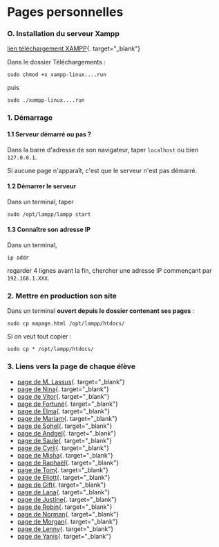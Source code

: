 # Pages personnelles

### O. Installation du serveur Xampp

[lien téléchargement XAMPP](https://sourceforge.net/projects/xampp/files/XAMPP%20Linux/8.1.17/xampp-linux-x64-8.1.17-0-installer.run/download){. target="_blank"}

Dans le dossier Téléchargements :

```sudo chmod +x xampp-linux....run``` 

puis 

```sudo ./xampp-linux....run``` 


### 1. Démarrage

#### 1.1 Serveur démarré ou pas ?

Dans la barre d'adresse de son navigateur, taper ```localhost``` ou bien ```127.0.0.1```.

Si aucune page n'apparaît, c'est que le serveur n'est pas démarré.

#### 1.2 Démarrer le serveur
Dans un terminal, taper

```sudo /opt/lampp/lampp start``` 

#### 1.3 Connaître son adresse IP

Dans un terminal,

```ip addr``` 

regarder 4 lignes avant la fin, chercher une adresse IP commençant par ```192.168.1.XXX```.


### 2. Mettre en production son site

Dans un terminal **ouvert depuis le dossier contenant ses pages** :

```sudo cp mapage.html /opt/lampp/htdocs/```

Si on veut tout copier :

```sudo cp * /opt/lampp/htdocs/```

### 3. Liens vers la page de chaque élève

- [page de M. Lassus](http://192.168.1.119){. target="_blank"}
- [page de Nina](http://192.168.1.164){. target="_blank"}
- [page de Vitor](http://192.168.1.146){. target="_blank"}
- [page de Fortuné](http://192.168.1.134){. target="_blank"}
- [page de Elma](http://192.168.1.172){. target="_blank"}
- [page de Mariam](http://192.168.1.160){. target="_blank"}
- [page de Sohel](http://192.168.1.178){. target="_blank"}
- [page de Andgel](http://192.168.1.173){. target="_blank"}
- [page de Saule](http://192.168.1.101){. target="_blank"}
- [page de Cyril](http://192.168.1.116){. target="_blank"}
- [page de Misha](http://192.168.1.138){. target="_blank"}
- [page de Raphaël](http://192.168.1.153){. target="_blank"}
- [page de Tom](http://192.168.1.143){. target="_blank"}
- [page de Eliott](http://192.168.1.171){. target="_blank"}
- [page de Gift](http://192.168.1.186){. target="_blank"}
- [page de Lana](http://192.168.1.187){. target="_blank"}
- [page de Justine](http://192.168.1.112){. target="_blank"}
- [page de Robin](http://192.168.1.197){. target="_blank"}
- [page de Norman](http://192.168.1.126){. target="_blank"}
- [page de Morgan](http://192.168.1.131){. target="_blank"}
- [page de Lenny](http://192.168.1.142){. target="_blank"}
- [page de Yanis](http://192.168.1.199){. target="_blank"}


